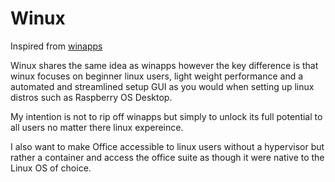 # Winux
Inspired from [winapps](https://github.com/winapps-org/winapps)

Winux shares the same idea as winapps however the key difference is that winux focuses on beginner linux users, light weight performance and a automated and streamlined setup GUI as you would when setting up linux distros such as Raspberry OS Desktop.

My intention is not to rip  off winapps but simply to unlock its full potential to all users no matter there linux expereince.

I also want to make Office accessible to linux users without a hypervisor but rather a container and  access the office suite as though it were native to the Linux OS of choice.

